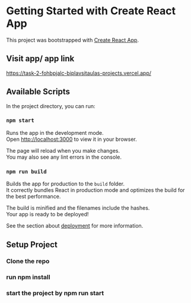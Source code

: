 # Getting Started with Create React App

This project was bootstrapped with [Create React App](https://github.com/facebook/create-react-app).

## Visit app/ app link
https://task-2-fohbpjalc-biplavsitaulas-projects.vercel.app/

## Available Scripts

In the project directory, you can run:

### `npm start`

Runs the app in the development mode.\
Open [http://localhost:3000](http://localhost:3000) to view it in your browser.

The page will reload when you make changes.\
You may also see any lint errors in the console.


### `npm run build`

Builds the app for production to the `build` folder.\
It correctly bundles React in production mode and optimizes the build for the best performance.

The build is minified and the filenames include the hashes.\
Your app is ready to be deployed!

See the section about [deployment](https://facebook.github.io/create-react-app/docs/deployment) for more information.

## Setup Project
### Clone the repo
### run npm install
### start the project by npm run start
